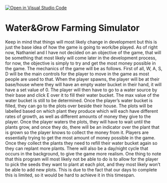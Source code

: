[![Open in Visual Studio Code](https://classroom.github.com/assets/open-in-vscode-f059dc9a6f8d3a56e377f745f24479a46679e63a5d9fe6f495e02850cd0d8118.svg)](https://classroom.github.com/online_ide?assignment_repo_id=6700944&assignment_repo_type=AssignmentRepo)
# Water&Grow Farming Simulator

Keep in mind that things will most likely change in development but this is just the base idea of how the game is going to work/be played. As of right now, Nathaniel and I have not decided on an objective of the game, that will be something that most likely will come later in the development process, for now, the objective is simply to try and get the most money possible in the game. The mechanics of the game will be as follows. First of all, W, A, S, D will be the main controls for the player to move in the game as most people are used to that. When the player spawns, the player will be at their base/house where they will have an empty water bucket in their hand, it will have a set value of 0. The player will then have to go to a water source by their base and click E over it to fill their water bucket. The max value of the water bucket is still to be determined. Once the player’s water bucket is filled, they can go to the plots over beside their house. The plots will be labelled based on which plant they produce which will each have different rates of growth, as well as different amounts of money they give to the player. Once the player waters the plots, they will have to wait until the plants grow, and once they do, there will be an indicator over the plant that is grown so the player knows to collect the money from it. Players are essentially trying to get the most amount of money possible in the game. Once they collect the plants they need to refill their water bucket again so they can replant more plants. There will also be a day/night cycle that occurs in the background, to give the game more realism. One thing to note that this program will most likely not be able to do is to allow for the player to pick the seeds they want to plant at each plot, and they most likely won’t be able to add new plots. This is due to the fact that our days to complete this is limited, so it would be hard to achieve it in this timespan.

